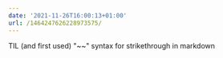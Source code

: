 ```yaml
---
date: '2021-11-26T16:00:13+01:00'
url: /1464247626228973575/
---
```

TIL (and first used) "~~" syntax for strikethrough in markdown
